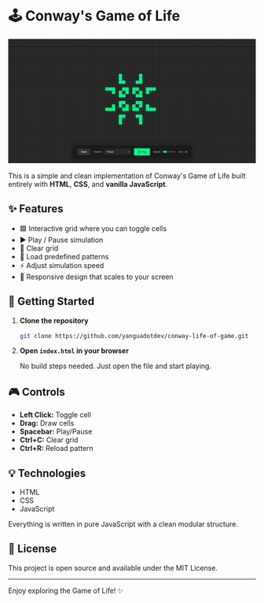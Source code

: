 # 🕹️ Conway's Game of Life

![Game of Life](/og.jpg)

This is a simple and clean implementation of Conway's Game of Life built entirely with **HTML**, **CSS**, and **vanilla JavaScript**.

## ✨ Features

* 🟩 Interactive grid where you can toggle cells
* ▶️ Play / Pause simulation
* 🧹 Clear grid
* 📂 Load predefined patterns
* ⚡ Adjust simulation speed
* 🎯 Responsive design that scales to your screen

## 🚀 Getting Started

1. **Clone the repository**

   ```bash
   git clone https://github.com/yanguadotdev/conway-life-of-game.git
   ```

2. **Open `index.html` in your browser**

   No build steps needed. Just open the file and start playing.

## 🎮 Controls

* **Left Click:** Toggle cell
* **Drag:** Draw cells
* **Spacebar:** Play/Pause
* **Ctrl+C:** Clear grid
* **Ctrl+R:** Reload pattern

## 💡 Technologies

* HTML
* CSS
* JavaScript

Everything is written in pure JavaScript with a clean modular structure.

## 📝 License

This project is open source and available under the MIT License.

---

Enjoy exploring the Game of Life! ✨
